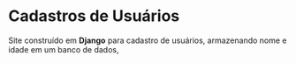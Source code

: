 # Cadastros de Usuários

Site construído em **Django** para cadastro de usuários, armazenando nome e idade em um banco de dados, 
